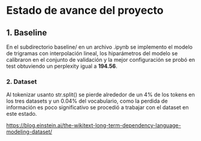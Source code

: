 # Estado de avance del proyecto



## 1. Baseline

En el subdirectorio baseline/ en un archivo .ipynb se implemento el modelo de trigramas con interpolación lineal, los hiparámetros del modelo se calibraron en el conjunto de validación y la mejor configuración se probó en test obtuviendo un perplexity igual a **194.56**.

### 2. Dataset

Al tokenizar usanto str.split() se pierde alrededor de un 4% de los tokens en los tres datasets y un
0.04% del vocabulario, como la perdida de información es poco significativo se procedió a trabajar con el dataset en este estado.


https://blog.einstein.ai/the-wikitext-long-term-dependency-language-modeling-dataset/

